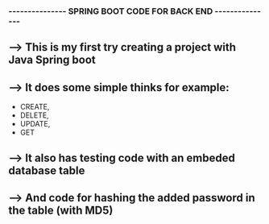 ### --------------- SPRING BOOT CODE FOR BACK END ---------------

  ## --> This is my first try creating a project with Java Spring boot
  
  ## --> It does some simple thinks for example:
   * CREATE, 
   * DELETE, 
   * UPDATE, 
   * GET
    
  ## --> It also has testing code with an embeded database table
  
  ## --> And code for hashing the added password in the table (with MD5)

